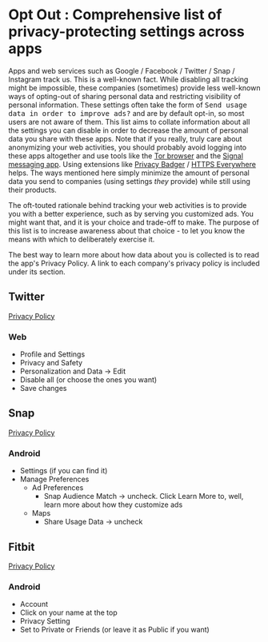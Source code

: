 # Opt Out : Comprehensive list of privacy-protecting settings across apps

Apps and web services such as Google / Facebook / Twitter / Snap / Instagram track us. This is a well-known fact. While disabling all tracking might be impossible, these companies (sometimes) provide less well-known ways of opting-out of sharing personal data and restricting visibility of personal information. These settings often take the form of <kbd>Send usage data in order to improve ads?</kbd> and are by default opt-in, so most users are not aware of them. This list aims to collate information about all the settings you can disable in order to decrease the amount of personal data you share with these apps. Note that if you really, truly care about anonymizing your web activities, you should probably avoid logging into these apps altogether and use tools like the [Tor browser](https://www.torproject.org/projects/torbrowser.html.en) and the [Signal messaging app](https://whispersystems.org/). Using extensions like [Privacy Badger](https://www.eff.org/privacybadger) / [HTTPS Everywhere](https://www.eff.org/https-everywhere) helps. The ways mentioned here simply minimize the amount of personal data you send to companies (using settings *they* provide) while still using their products.  

The oft-touted rationale behind tracking your web activities is to provide you with a better experience, such as by serving you customized ads. You might want that, and it is your choice and trade-off to make. The purpose of this list is to increase awareness about that choice - to let you know the means with which to deliberately exercise it. 

The best way to learn more about how data about you is collected is to read the app's Privacy Policy. A link to each company's privacy policy is included under its section.


## Twitter
[Privacy Policy](https://twitter.com/en/privacy)
### Web
- Profile and Settings
- Privacy and Safety
- Personalization and Data -> Edit
- Disable all (or choose the ones you want)
- Save changes

## Snap
[Privacy Policy](https://www.snap.com/en-US/privacy/privacy-policy/)
### Android
- Settings (if you can find it)
- Manage Preferences
  - Ad Preferences
    - Snap Audience Match -> uncheck. Click Learn More to, well, learn more about how they customize ads
  - Maps 
    - Share Usage Data -> uncheck

## Fitbit
[Privacy Policy](https://www.fitbit.com/en-ca/legal/privacy)
### Android
- Account
- Click on your name at the top
- Privacy Setting
- Set to Private or Friends (or leave it as Public if you want)

